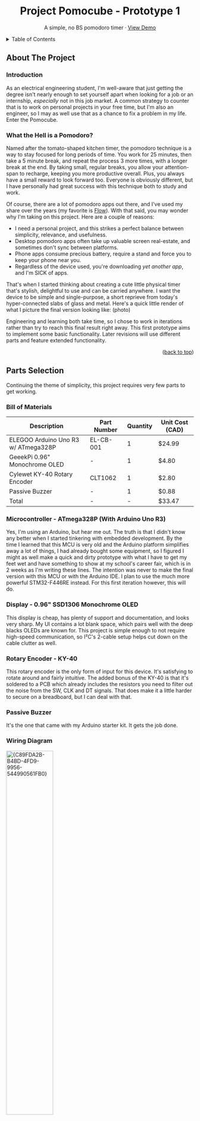 <a id="readme-top"></a>

<div align="center">
  <h1 align="center">Project Pomocube - Prototype 1</h1>

  <p align="center">
    A simple, no BS pomodoro timer &middot; <a href="https://github.com/othneildrew/Best-README-Template">View Demo</a>
    <br />
  </p>
</div>



<!-- TABLE OF CONTENTS -->
<details>
  <summary>Table of Contents</summary>
  <ol>
    <li>
      <a href="#about-the-project">About The Project</a>
      <ul>
        <li><a href="#introduction">Introduction</a></li>
        <li><a href="#what-the-hell-is-a-pomodoro">What the Hell is a Pomodoro?</a></li>
      </ul>
    </li>
    <li>
      <a href="#parts-selection">Parts Selection</a>
      <ul>
        <li><a href="#bill-of-materials">Bill of Materials</a></li>
        <li><a href="#microcontroller">Microcontroller</a></li>
        <li><a href="#display">Display</a></li>
        <li><a href="#rotary-encoder">Rotary Encoder</a></li>
        <li><a href="#passive-buzzer">Passive Buzzer</a></li>
        <li><a href="#wiring-diagram">Wiring Diagram</a></li>
      </ul>
    </li>
    <li>
      <a href="#the-process">The Process</a>
      <ul>
        <li><a href="#getting-the-encoder-working">Getting the Encoder Working</a></li>
        <li><a href="#displaying-a-timer">Displaying a Timer</a></li>
        <li><a href="#creating-a-fsm">Creating a Finite State Machine (FSM)</a></li>
        <li><a href="#implementing-a-pause-feature">Implementing a Pause Feature</a></li>
        <li><a href="#creating-a-main-menu">Creating a Main Menu</a></li>
        <li><a href="#implementing-a-buzzer">Implementing a Buzzer</a></li>
        <li><a href="#tying-it-all-together">Tying it All Together</a></li>
      </ul>
    </li>
    <li><a href="#final-result">Final Result</a></li>
    <li><a href="#conclusion">Conclusion</a></li>
    <li><a href="#contact">Contact</a></li>
    <li><a href="#acknowledgments">Acknowledgments</a></li>
  </ol>
</details>



<!-- ABOUT THE PROJECT -->
<a id="about-the-project"></a>
## About The Project

<a id="introduction"></a>
### Introduction

As an electrical engineering student, I'm well-aware that just getting the degree isn't nearly enough to set yourself apart when looking for a job or an internship, <em>especially</em> not in this job market.
A common strategy to counter that is to work on personal projects in your free time, but I'm also an engineer, so I may as well use that as a chance to fix a problem in my life. Enter the Pomocube.

<a id="what-the-hell-is-a-pomodoro"></a>
### What the Hell is a Pomodoro?

Named after the tomato-shaped kitchen timer, the pomodoro technique is a way to stay focused for long periods of time. You work for 25 minutes, then take a 5 minute break, and repeat the process 3 more times, with a longer break at the end.
By taking small, regular breaks, you allow your attention-span to recharge, keeping you more productive overall. Plus, you always have a small reward to look forward too. Everyone is obviously different, but I have personally had
great success with this technique both to study and work.

Of course, there are a lot of pomodoro apps out there, and I've used my share over the years (my favorite is [Flow](https://www.flow.app/)).
With that said, you may wonder why I'm taking on this project. Here are a couple of reasons:

* I need a personal project, and this strikes a perfect balance between simplicity, relevance, and usefulness.
* Desktop pomodoro apps often take up valuable screen real-estate, and sometimes don't sync between platforms.
* Phone apps consume precious battery, require a stand and force you to keep your phone near you.
* Regardless of the device used, you're downloading <em>yet another app</em>, and I'm SICK of apps.

That's when I started thinking about creating a cute little physical timer that's stylish, delightful to use and can be carried anywhere.
I want the device to be simple and single-purpose, a short reprieve from today's hyper-connected slabs of glass and metal.
Here's a quick little render of what I picture the final version looking like:
(photo)

Engineering and learning both take time, so I chose to work in iterations rather than try to reach this final result right away. This first prototype aims to 
implement some basic functionality. Later revisions will use different parts and feature extended functionality.

<p align="right">(<a href="#readme-top">back to top</a>)</p>

<!-- PARTS SELECTION -->
<a id="parts-selection"></a>
## Parts Selection

Continuing the theme of simplicity, this project requires very few parts to get working.

<a id="bill-of-materials"></a>
### Bill of Materials

| Description | Part Number | Quantity | Unit Cost (CAD) |
|---|---|---|---|
| ELEGOO Arduino Uno R3 w/ ATmega328P | EL-CB-001 | 1 | $24.99 |
| GeeekPi 0.96" Monochrome OLED | - | 1 | $4.80 |
| Cylewet KY-40 Rotary Encoder | CLT1062 | 1 | $2.80 |
| Passive Buzzer | - | 1 | $0.88 |
| Total | - | - | $33.47 |

<a id="microcontroller"></a>
### Microcontroller - ATmega328P (With Arduino Uno R3)

Yes, I'm using an Arduino, but hear me out. The truth is that I didn't know any better when I started tinkering with embedded development.
By the time I learned that this MCU is very old and the Arduino platform simplifies away a lot of things, I had already bought some equipment,
so I figured I might as well make a quick and dirty prototype with what I have to get my feet wet and have something to show at my school's career fair, 
which is in 2 weeks as I'm writing these lines. The intention was never to make the final version with this MCU or with the Arduino IDE. 
I plan to use the much more powerful STM32-F446RE instead. For this first iteration however, this will do.

<a id="display"></a>
### Display - 0.96" SSD1306 Monochrome OLED

This display is cheap, has plenty of support and documentation, and looks very sharp. My UI contains a lot blank space, which pairs well
with the deep blacks OLEDs are known for. This project is simple enough to not require high-speed communication, so I²C's 2-cable setup 
helps cut down on the cable clutter as well.

<a id="rotary-encoder"></a>
### Rotary Encoder - KY-40

This rotary encoder is the only form of input for this device. It's satisfying to rotate around and fairly intuitive.
The added bonus of the KY-40 is that it's soldered to a PCB which already includes the resistors you need to filter out
the noise from the SW, CLK and DT signals. That does make it a little harder to secure on a breadboard, but I can deal with that.

<a id="passive-buzzer"></a>
### Passive Buzzer

It's the one that came with my Arduino starter kit. It gets the job done.

<a id="wiring-diagram"></a>
### Wiring Diagram

<img width="50%" height="50%" alt="{C89FDA2B-B4BD-4FD9-9956-544990561FB0}" src="https://github.com/user-attachments/assets/bffef6d4-cfb3-4b5c-992a-340779c5e63c" />


<!-- THE PROCESS -->
<a id="the-process"></a>
## The Process

### Getting the Encoder Working
After deciding which parts I would use, it was time to get to work. I started by spending my summer getting acquainted with the basics with the help of
Paul McWorther’s excellent Arduino tutorials on YouTube. After that, I started by testing out the rotary encoder. It's straightforward enough to make it 
work with the Uno R3. The only slight snag I hit is that my encoder had its DT and CLK sensors inverted compared to the tutorial’s, 
which caused it to read the directions in an inverted way (CW was detected as CCW and vice versa). This is a good thing because it forced me to understand
how the device actually works. The solution was simply to invert the logic in the code from DT ≠ CLK to DT == CLK.

<img width="371" height="441" alt="image" src="https://github.com/user-attachments/assets/f5e2d0a1-2fed-4f4c-a66a-c00109776211" />

<a id="displaying-a-timer"></a>
### Displaying a Timer
With the encoder working, my next task was to get that OLED screen to work. First, I had to choose between using a library, following a tutorial, or writing the logic myself. 
I opted for the first and third options because doing things on your own builds one’s engineering mindset and helps keep bloat down. I didn't want this project to
take forever though, so I opted to use the Adafruit GFX library to handle drawing the actual pixels, with the actual timer logic made by me.

I used Arduino’s millis() function as a base, which counts how much time in milliseconds has elapsed since boot-up. My logic is mostly centered around
recording the value of millis() when the timer starts, defining how long I want the timer to run, and making various conversions and simple math to figure out what to display.

```
elapsedTime = millis() - timerStartTime;
```


A slight challenge was to display leading zeroes when there’s less than 10 seconds in a given segment. I wound up deciding on simple logic. 
Just add a zero first if the number of seconds or minutes to display is below 10. Easy peasy.

```
if (minDisplay < 10) display.print("0"); //Leading zero
display.print(minDisplay);
```


The next challenge was to handle the end of a segment. At first, I thought I just needed to check if the remaining time was higher than zero.
But doing that resulted in the timer somehow jumping to a much higher time. Why? I printed the remaining time on the Serial Monitor to figure out what the hell was going on (the Uno doesn't support debugging, alas).

```
195
150
105
61
16
4294967268
4294967223
4294967179
4294967135
```

Then I understood. A closer look reveals that the ATmega 328P’s internal timer has a tick rate of roughly 45 ms at 16 MHz, so if the remaining time was smaller than that tick, we’d go into the negatives, except there <em>are</em> no negatives, 
because time is handled with unsigned longs, so instead we overflow back to the highest value possible for that variable type, which is about 4.29 billion. That’s why we go from 16 to these ridiculously huge numbers. 
The solution was to only update the timer if the remaining time was more than one tick away from zero, otherwise, the segment is over, and the timer stops. You do lose some precision because of this limitation, 
but 50 milliseconds isn’t crucial for what is nothing more than a little study timer.

```
if (timerDuration - elapsedTime > TICK_RATE) {
    elapsedTime = millis() - timerStartTime;
  } else {
    elapsedTime = timerDuration;
    //End of segment logic goes here...
}
```
This resulted in the functional, albeit rudimentary timer you can see here:
<br/>
<br/>
<img width="40%" height="40%" alt="image" src="https://github.com/user-attachments/assets/7118cc0d-da98-4ad4-a9d0-6b2646958485" />


<a id="creating-a-fsm"></a>
### Creating a Finite State Machine (FSM)

Next, I started implementing a finite state machine to manage the timer’s possible states. The first iteration was as simple as possible with 3 states: WORK, S_BREAK AND L_BREAK. 
Implementing them with a switch statement was easy enough, especially after taking the time to draw my FSM on a whiteboard.
<br/>
<br/>
<img width="60%" height="60%" alt="image" src="https://github.com/user-attachments/assets/56cd5906-b2a3-4cff-8959-c05edb07cf6d" />


<a id="implementing-a-pause-feature"></a>
### Implementing a Pause Feature

This was one of the more challenging parts of this project. It took me a few hours to figure it out, plus I needed a nudge from an LLM. I made sure not to let it give me a solution though. 
Normally, I use LLMs and examples liberally, but the point here is really to learn and sharpen my skills to really understand what I’m doing. I won’t get there unless I do it myself. 
The solution for pausing turned out to actually be rather simple.

The elapsed time is usually calculated using the difference between the current running time and the running time when the timer was started, but when you pause, millis() doesn’t stop ticking. 
At a low level like this, we’re reading more or less from the oscillator (likely with a bunch of stuff simplified by the Arduino platform), which cannot be stopped. 
If you pause for 30 seconds, millis() now has 30 seconds more than what you’re expecting. So all you need to do is take those 30 seconds away from millis(), and you’re back to the exact state you were in before pausing.

Even while implementing this, I ran into some issues. The time added back made no sense. After some rudimentary debugging, I quickly realized that I need to keep a tally of not just one pause, but all the pauses until 
a new segment starts and the start time is reset to 0. The total pause time needs to be reset to 0 at that point, too. And now, pausing works as it should. When it did, a rush of excitement and satisfaction coursed through my body 
and I whispered “motherf**ker” to myself. Here’s the updated FSM diagram:

<img width="60%" height="60%" alt="image" src="https://github.com/user-attachments/assets/ad76c537-368e-4018-bc0d-352e7a130adc" />


<a id="creating-a-main-menu"></a>
### Creating a Main Menu

With the project really starting to take shape, I added the main menu that lets you configure your durations and start the timer. That involved a lot of challenges.

First, I had to come up with a system to manage the menu’s states. I took liberal inspiration from this [All About Circuits tutorial](https://www.allaboutcircuits.com/projects/how-to-use-a-rotary-encoder-in-a-mcu-based-project/). 
It was no mere copy-paste though. The underlying logic is the same, but I heavily modified the code to fit my needs. Two variables drive the menu: one for which item is selected and another for whether you’re adjusting it or not. 

The second challenge was to draw the menu. I once again used AAC’s tutorial as a base. It took me little more than simple if-else statements to determine whether each item was highlighted or not. 
Some basic math involving text bounds also allowed me to dynamically center elements on the screen. Displaying the time was a little trickier. My previous displayTime() function was a poor fit for this, 
since it both formatted the milliseconds to an MM:SS format and displayed the time in large characters. This is when I understood that the function had 2 roles, which is not usually good practice, 
so I split it into 2 functions. displayTime() does what it says on the tin and simply displays whatever is in my time buffer with the right size and color, 
while formatTime() converts an unsigned long into an actual MM:SS format, then places it into a buffer just large enough to contain it.

The third challenge was fixing my rotary encoder inputs, which worked fine on their own, but either got misread or not read at all when paired with a display. This is because up until now, all of my code was 100% sequential in the loop.
That introduced a lot of delays. So I had to learn interrupts, but it honestly wasn’t too hard. All you have to do is plug the value you want to read into one of the Arduino’s interrupt pins and tell it which function to run when a change is detected. 
And voila, it’s much more responsive now, albeit with some oversensitivity issues with CW rotations that will need to be fixed later.

And finally, I had to put it all together. I used this occasion to 
clean up my code by adding comments, simplifying some sections, creating some helper functions and whatnot.

<img width="40%" height="40%" alt="image" src="https://github.com/user-attachments/assets/5b1f8f1c-4e12-4e51-996d-64a9ba550ef2" />


<a id="implementing-a-buzzer"></a>
### Implementing a Buzzer

The last major feature to implement was a passive buzzer. Getting that to work was surprisingly hard. The obvious option would have been to simply use Arduino’s delay() function, but that puts the entire program to a halt, which doesn’t work 
because the display needs to keep refreshing in the background. The classic millis() approach doesn’t work either, because playing a melody made of different notes and pauses would be impossible. Each new loop would forget the last note played 
and wouldn’t know which one to play next. The only way to stop that from happening is to create a sequencer, which is what I did. To that end, I created a struct called “Note”, which contains the frequency, duration and most importantly, 
how long to wait until the next note. Putting Notes into an array allows one to build any melody they wish by simply specifying which notes to play manually. A global variable named currentNote decides how far along we are in the sequence 
and is incremented by one each time a note is played. Its value is -1 if nothing is playing at the moment.

The second part of the challenge with this sequencer was to figure out how to start and end a sequence. I decided to use simple logic for the latter. If you’re waiting 0 ms until the next note, it’s assumed that it is because there is no next note. This works a little like the null terminator for strings in C. Finally, I had to figure out how to decide whether or not I wanted to start a sequence or do nothing. My first idea was to assume you wanted to start a sequence if you called the function while currentNote was -1. But with that logic, if you call the function on each loop to check if you’re playing something, then you would be playing something on repeat. I felt really confused for a bit, so I took a shower, made some coffee, and left that problem alone.

Upon returning to my desk, I had a new idea: split the very first tone and all the others into 2 functions called playBeepSequence() and updateBeepSequence() respectively. The former kicks off a sequence and is only called a single time, while the latter is called on every loop and checks if a sequence is being played. If that’s the case, then it increments currentNote by 1 and plays it, but only if the previous note’s wait time has elapsed. When the last note is reached, currentNote is set back to -1, awaiting playBeepSequence()’s next call.  For now, I only have 2 very basic sequences that sound like a dollar store timer, but later down the line, making more expressive tunes is definitely in the cards.

Then I had to do some fiddling to make things actually good. I ran into an issue where the buzzer would play horrible high-pitch sound, even though it was supposed to be done playing sounds. Turns out I had just forgotten to set the final note’s wait time to 0. Oops. Another problem was the volume. The tones were absurdly loud. They absolutely decimated my eardrums. There’s this concept called resonant frequency. I’m not too informed on it, but from what I understand, there’s a sweet-spot frequency where a passive buzzer is at absolute loudest. I learned the hard way that for mine, that frequency is 2000 Hz. Now, I could have added a potentiometer or a resistor to tone it down, but I’d rather keep volume controls for a future iteration, along with a rumble feature in case there are people around. So I just adjusted the frequency to 1000 Hz.

<a id="tying-it-all-together"></a>
### Tying it all together

With this, all of the main functionality for this timer was COMPLETE… But there were still a couple of QOL tweaks to make. I’d deferred almost every UI and UX feature until the end, so now is the time to tackle that. T
he first thing that needed to go was that dreadful default font for the time display. I replaced it with Sans, one of the fonts offered by the Adafruit GFX library. It’s inspired by the perennial Helvetica and it looks great. 
It instantly transformed the feel of the product from hacker doo-dad to a real product used by real people. I mean, witness the difference yourself.

<img width="30%" height="30%" alt="image" src="https://github.com/user-attachments/assets/0061f9a2-940f-4262-81c7-f1ffc63ab661" />
<img width="31%" height="31%" alt="image" src="https://github.com/user-attachments/assets/bf916b53-88bc-4455-bb2b-b92bdbedf712" />
<br/>


After this, I had a couple more bothersome flies to swat down for added polish:

* There was no obvious, visible feedback to let the user know the timer was paused. Yes, the text at the top says “Pause”, but it’s too small! I made the display blink when the timer is paused, which makes it significantly easier to tell at a glance that the timer is suspended.
* When you started a timer at, say, 5 minutes, you would see “05:00” for a fraction of a second, then it would immediately decrease to “04:59”. I know why this happens and it makes sense, but it’s jarring. This was resolved by sneakily adding exactly 999 ms to every single duration.
  This way, there’s a built in “grace period” where you can actually see how much time you put in.
* There was a slight debouncing issue with the rotary encoder, specifically when rotating clockwise. I fixed this by requiring at least 2 ms of delay between inputs. Any more and too many inputs were skipped. Any less and the problem simply wasn’t fixed.
  This still doesn't feel as good as I'd like, but it'll have to do for this iteration.

<a id="final-result"></a>
## Final Result

After ordering a Nano V3, ~~stealing~~ borrowing my sister's battery bank and doing some quick cable management to make the whole thing portable, this is the final result:

<br/>
<img width="40%" height="40%"  alt="image" src="https://github.com/user-attachments/assets/7088efaf-009c-4144-b957-8d6407224d5e" />
<br/>
Here, I connected the OLED screen to a couple of Dupont wires and propped it up on a phone stand for easier viewing.

<br/><br/>
<img width="40%" height="40%" alt="image" src="https://github.com/user-attachments/assets/74e80ea5-289a-4cb4-9774-4bf50e5c639b" />
<br/>
This is a portable version made with a Nano V3 and a battery pack.
<br/><br/>

<!-- CONCLUSION -->
<a id="conclusion"></a>
## Conclusion

I'm proud of what I've accomplished so far and I've learned a lot from the process. Looking back, here's what I'd do differently with what I know now:
<ul>
  <li>Be more diligent when researching parts. Had I spent more time pondering what exactly I wanted to do with each component, I could have saved some cash on things I didn't end up using or will need to replace later down the line, especially for the display.</li>
  <li>Use version control from the start. You're currently reading this on GitHub, so I obviously did that in the end, but didn't at first because I thought this project was too small to require it. I was wrong.</li>
</ul>

And yet, as you take lessons from the past, you must also look to the future. This is only the beginning, and I really plan to design an actual product from A to Z.
Here's the roadmap I have in mind to get there:

- [x] Create an Arduino-based prototype
- [ ] Create an STM32 prototype
- [ ] Design and produce a PCB
- [ ] Design and 3D print a case
- [ ] Make the final build

In the meantime, I'm using this prototype while studying and making notes of features to add and tweaks to make in the next iteration.
This was seriously really fun to make, and I have not felt this motivated by a personal project in years. If you made it this far in my 
write-up, you have the patience of a saint, because holy crap was it long. Thank you for reading, and I hope you got something out of it.

<!-- CONTACT -->
<a id="contact"></a>
## Contact

Wanna get in touch? Work with me? Have me work <em>for</em> you? You can find me here:

Email - salif8514@gmail.com<br/>
LinkedIn - https://www.linkedin.com/in/salif-d-b567011ba/

<!-- ACKNOWLEDGMENTS -->
<a id="acknowledgments"></a>
## Acknowledgments

* [Paul McWorther's excellent series on Arduino](https://www.youtube.com/playlist?list=PLGs0VKk2DiYw-L-RibttcvK-WBZm8WLEP)
* [That one All About Circuits tutorial](https://www.allaboutcircuits.com/projects/how-to-use-a-rotary-encoder-in-a-mcu-based-project/)
* [This guy explaining interrupts in a way that makes sense](https://www.circuitbasics.com/how-to-use-hardware-interrupts-and-timer-interrupts-on-the-arduino/)

<p align="right">(<a href="#readme-top">back to top</a>)</p>

